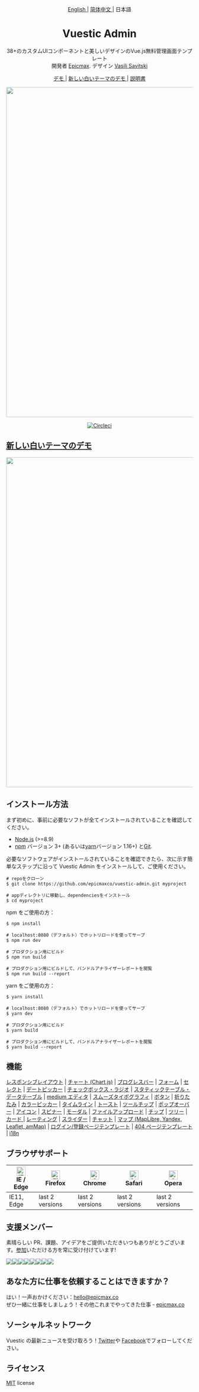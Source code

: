 <p align="center">
  <a href="./README.md"> English </a> | <a href="./README.zh-CN.md"> 简体中文 </a> | 日本語
</p>

<h1 align="center"> Vuestic Admin </h1>

<p align="center">
  38+のカスタムUIコンポーネントと美しいデザインのVue.js無料管理画面テンプレート</br>
  開発者  <a href="https://epicmax.co">Epicmax</a>.
  デザイン <a href="#">Vasili Savitski</a>
</p>

<p align="center">
  <a href="https://admin.vuestic.dev"> デモ </a> | <a href="[THEME_URL]"> 新しい白いテーマのデモ </a> | <a href="https://github.com/epicmaxco/vuestic-admin/wiki"> 説明書 </a>
</p>

<p align="center">
  <a href="https://admin.vuestic.dev" target="_blank">
    <img src="https://i.imgur.com/RMchKNW.jpg" align="center" width="888px"/>
  </a>
</p>

<p align="center">
  <a href="https://circleci.com/gh/epicmaxco/vuestic-admin">
    <img src="https://img.shields.io/circleci/build/github/epicmaxco/vuestic-admin/master" alt="Circleci">
  </a>
</p>

<h2>
  <a href="[THEME_URL]" target="_blank">
    新しい白いテーマのデモ
  </a>
</h2>

<p align="center">
  <a href="[THEME_URL]" target="_blank">
    <img src="https://i.imgur.com/DnFcrjD.png" align="center" width="888px"/>
  </a>
</p>

## インストール方法

まず初めに、事前に必要なソフトが全てインストールされていることを確認してください。

- [Node.js](https://nodejs.org/en/) (>=8.9)
- [npm](https://www.npmjs.com/get-npm) バージョン 3+ (あるいは[yarn](https://yarnpkg.com/lang/en/docs/install/#mac-stable)バージョン 1.16+) と[Git](https://git-scm.com/).

必要なソフトウェアがインストールされていることを確認できたら、次に示す簡単なステップに沿って Vuestic Admin をインストールして、ご使用ください。

```
# repoをクローン
$ git clone https://github.com/epicmaxco/vuestic-admin.git myproject

# appディレクトリに移動し、dependenciesをインストール
$ cd myproject

```

npm をご使用の方：

```
$ npm install

# localhost:8080（デフォルト）でホットリロードを使ってサーブ
$ npm run dev

# プロダクション用にビルド
$ npm run build

# プロダクション用にビルドして、バンドルアナライザーレポートを閲覧
$ npm run build --report
```

yarn をご使用の方：

```
$ yarn install

# localhost:8080（デフォルト）でホットリロードを使ってサーブ
$ yarn dev

# プロダクション用にビルド
$ yarn build

# プロダクション用にビルドして、バンドルアナライザーレポートを閲覧
$ yarn build --report
```

## 機能

[レスポンシブレイアウト](https://admin.vuestic.dev/#/admin/dashboard) |
[チャート (Chart.js)](https://admin.vuestic.dev/#/admin/statistics/charts) |
[プログレスバー](https://admin.vuestic.dev/#/admin/statistics/progress-bars) |
[フォーム](https://admin.vuestic.dev/#/admin/forms/form-elements) |
[セレクト](https://admin.vuestic.dev/#/admin/forms/form-elements) |
[デートピッカー](https://admin.vuestic.dev/#/admin/forms/form-elements) |
[チェックボックス・ラジオ](https://admin.vuestic.dev/#/admin/forms/form-elements) |
[スタティックテーブル・データテーブル](https://admin.vuestic.dev/#/admin/tables/data) |
[medium エディタ](https://admin.vuestic.dev/#/admin/forms/medium-editor) |
[スムーズタイポグラフィ](https://admin.vuestic.dev/#/admin/ui/typography) |
[ボタン](https://admin.vuestic.dev/#/admin/ui/buttons) |
[折りたたみ](https://admin.vuestic.dev/#/admin/ui/collapses) |
[カラーピッカー](https://admin.vuestic.dev/#/admin/ui/color-pickers) |
[タイムライン](https://admin.vuestic.dev/#/admin/ui/timelines) |
[トースト](https://admin.vuestic.dev/#/admin/ui/notifications) |
[ツールチップ](https://admin.vuestic.dev/#/admin/ui/popovers) |
[ポップオーバー](https://admin.vuestic.dev/#/admin/ui/popovers) |
[アイコン](https://admin.vuestic.dev/#/admin/ui/icons/) |
[スピナー](https://admin.vuestic.dev/#/admin/ui/spinners) |
[モーダル](https://admin.vuestic.dev/#/admin/ui/modals) |
[ファイルアップロード](https://admin.vuestic.dev/#/admin/ui/file-upload) |
[チップ](https://admin.vuestic.dev/#/admin/ui/chips) |
[ツリー](https://admin.vuestic.dev/#/admin/ui/tree-view) |
[カード ](https://admin.vuestic.dev/#/admin/ui/cards) |
[レーティング](https://admin.vuestic.dev/#/admin/ui/rating) |
[スライダー](https://admin.vuestic.dev/#/admin/ui/sliders) |
[チャット](https://admin.vuestic.dev/#/admin/ui/chat) |
[マップ (MapLibre, Yandex, Leaflet, amMap)](https://admin.vuestic.dev/#/admin/maps/maplibre-maps) |
[ログイン/登録ページテンプレート](https://admin.vuestic.dev/#/auth/login) |
[404 ページテンプレート](https://admin.vuestic.dev/#/admin/pages/404-pages) |
[i18n](https://admin.vuestic.dev/#/admin/dashboard)

## ブラウザサポート

| [<img src="https://raw.githubusercontent.com/alrra/browser-logos/master/src/edge/edge_48x48.png" alt="IE / Edge" width="24px" height="24px" />](http://godban.github.io/browsers-support-badges/)</br>IE / Edge | [<img src="https://raw.githubusercontent.com/alrra/browser-logos/master/src/firefox/firefox_48x48.png" alt="Firefox" width="24px" height="24px" />](http://godban.github.io/browsers-support-badges/)</br>Firefox | [<img src="https://raw.githubusercontent.com/alrra/browser-logos/master/src/chrome/chrome_48x48.png" alt="Chrome" width="24px" height="24px" />](http://godban.github.io/browsers-support-badges/)</br>Chrome | [<img src="https://raw.githubusercontent.com/alrra/browser-logos/master/src/safari/safari_48x48.png" alt="Safari" width="24px" height="24px" />](http://godban.github.io/browsers-support-badges/)</br>Safari | [<img src="https://raw.githubusercontent.com/alrra/browser-logos/master/src/opera/opera_48x48.png" alt="Opera" width="24px" height="24px" />](http://godban.github.io/browsers-support-badges/)</br>Opera |
| --------------------------------------------------------------------------------------------------------------------------------------------------------------------------------------------------------------- | ----------------------------------------------------------------------------------------------------------------------------------------------------------------------------------------------------------------- | ------------------------------------------------------------------------------------------------------------------------------------------------------------------------------------------------------------- | ------------------------------------------------------------------------------------------------------------------------------------------------------------------------------------------------------------- | --------------------------------------------------------------------------------------------------------------------------------------------------------------------------------------------------------- |
| IE11, Edge                                                                                                                                                                                                      | last 2 versions                                                                                                                                                                                                   | last 2 versions                                                                                                                                                                                               | last 2 versions                                                                                                                                                                                               | last 2 versions                                                                                                                                                                                           |

## 支援メンバー

素晴らしい PR、課題、アイデアをご提供いただきいつもありがとうございます。[参加](https://github.com/epicmaxco/vuestic-admin/blob/master/.github/CONTRIBUTING.md)いただける方を常に受け付けています!

[![](https://sourcerer.io/fame/smartapant/epicmaxco/vuestic-admin/images/0)](https://sourcerer.io/fame/smartapant/epicmaxco/vuestic-admin/links/0)[![](https://sourcerer.io/fame/smartapant/epicmaxco/vuestic-admin/images/1)](https://sourcerer.io/fame/smartapant/epicmaxco/vuestic-admin/links/1)[![](https://sourcerer.io/fame/smartapant/epicmaxco/vuestic-admin/images/2)](https://sourcerer.io/fame/smartapant/epicmaxco/vuestic-admin/links/2)[![](https://sourcerer.io/fame/smartapant/epicmaxco/vuestic-admin/images/3)](https://sourcerer.io/fame/smartapant/epicmaxco/vuestic-admin/links/3)[![](https://sourcerer.io/fame/smartapant/epicmaxco/vuestic-admin/images/4)](https://sourcerer.io/fame/smartapant/epicmaxco/vuestic-admin/links/4)[![](https://sourcerer.io/fame/smartapant/epicmaxco/vuestic-admin/images/5)](https://sourcerer.io/fame/smartapant/epicmaxco/vuestic-admin/links/5)[![](https://sourcerer.io/fame/smartapant/epicmaxco/vuestic-admin/images/6)](https://sourcerer.io/fame/smartapant/epicmaxco/vuestic-admin/links/6)[![](https://sourcerer.io/fame/smartapant/epicmaxco/vuestic-admin/images/7)](https://sourcerer.io/fame/smartapant/epicmaxco/vuestic-admin/links/7)

## あなた方に仕事を依頼することはできますか？

はい！一声おかけください：[hello@epicmax.co](mailto:hello@epicmax.co) </br>
ぜひ一緒に仕事をしましょう！その他これまでやってきた仕事 - [epicmax.co](https://epicmax.co)

## ソーシャルネットワーク

Vuestic の最新ニュースを受け取ろう！[Twitter](https://twitter.com/epicmaxco)や [Facebook](https://facebook.com/epicmaxco)でフォローしてください。

## ライセンス

[MIT](https://github.com/epicmaxco/vuestic-admin/blob/master/LICENSE) license
